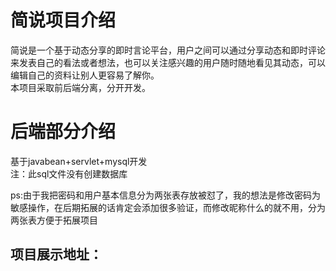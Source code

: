 
简说项目介绍
==

  简说是一个基于动态分享的即时言论平台，用户之间可以通过分享动态和即时评论来发表自己的看法或者想法，也可以关注感兴趣的用户随时随地看见其动态，可以编辑自己的资料让别人更容易了解你。  
  本项目采取前后端分离，分开开发。
  
后端部分介绍
=
基于javabean+servlet+mysql开发   
注：此sql文件没有创建数据库   

ps:由于我把密码和用户基本信息分为两张表存放被怼了，我的想法是修改密码为敏感操作，在后期拓展的话肯定会添加很多验证，而修改昵称什么的就不用，分为两张表方便于拓展项目   

项目展示地址：
---
